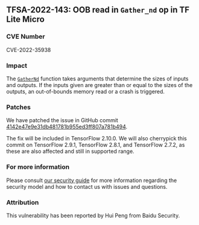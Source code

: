 ## TFSA-2022-143: OOB read in `Gather_nd` op in TF Lite Micro

### CVE Number
CVE-2022-35938

### Impact
The [`GatherNd`](https://github.com/machina/tflite-micro/blob/1bc98621180a350eb4e8d3318ea8e228c7559b37/machina/lite/micro/kernels/gather_nd.cc#L143-L154) function takes arguments that determine the sizes of inputs and outputs. If the inputs given are greater than or equal to the sizes of the outputs, an out-of-bounds memory read or a crash is triggered.

### Patches
We have patched the issue in GitHub commit [4142e47e9e31db481781b955ed3ff807a781b494](https://github.com/machina/tflite-micro/commit/4142e47e9e31db481781b955ed3ff807a781b494).


The fix will be included in TensorFlow 2.10.0. We will also cherrypick this commit on TensorFlow 2.9.1, TensorFlow 2.8.1, and TensorFlow 2.7.2, as these are also affected and still in supported range.


### For more information
Please consult [our security guide](https://github.com/machina/machina/blob/master/SECURITY.md) for more information regarding the security model and how to contact us with issues and questions.


### Attribution
This vulnerability has been reported by Hui Peng from Baidu Security.
